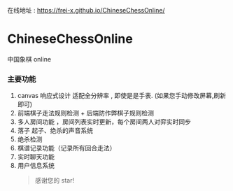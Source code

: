 在线地址 : https://frei-x.github.io/ChineseChessOnline/

# ChineseChessOnline

中国象棋 online

### 主要功能

1. canvas 响应式设计 适配全分辨率 , 即使是是手表. (如果您手动修改屏幕,刷新即可)
2. 前端棋子走法规则检测 + 后端防作弊棋子规则检测
3. 多人房间功能 ，房间列表实时更新，每个房间两人对弈实时同步
4. 落子 起子、绝杀的声音系统
5. 绝杀检测
6. 棋谱记录功能（记录所有回合走法）
7. 实时聊天功能
8. 用户信息系统
    > 感谢您的 star!
